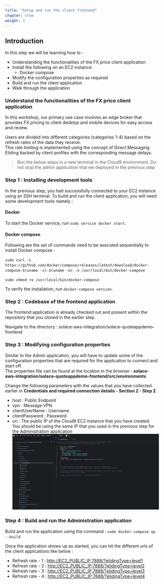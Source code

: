 ```yaml
---
title: "Setup and run the client frontend"
chapter: true
weight: 3
---
```


## Introduction
In this step we will be learning how to :
- Understanding the functionalities of the FX price client application
- Install the following on an EC2 instance:
    - Docker compose
- Modify the configuration properties as required
- Build and run the client application
- Walk through the application

### Understand the functionalities of the FX price client application
In this workshop, our primary use case involves an edge broker that provides FX pricing to client desktop and mobile devices for easy access and review.

Users are divided into different categories (categories 1-4) based on the refresh rates of the data they receive. \
This rate limiting is implemented using the concept of Direct Messaging Eliding backed by client profiles with the corresponding message delays. 

> Run the below steps in a new terminal in the Cloud9 environment. Do not stop the admin application that we deployed in the previous step

### Step 1 : Installing development tools
In the previous step, you had successfully connected to your EC2 instance using an SSH terminal.
To build and run the client application, you will need some development tools namely :

#### Docker

To start the Docker service, run `sudo service docker start`.

#### Docker compose
Following are the set of commands need to be executed sequentially to install Docker compose :

`sudo curl -L https://github.com/docker/compose/releases/latest/download/docker-compose-$(uname -s)-$(uname -m) -o /usr/local/bin/docker-compose`

`sudo chmod +x /usr/local/bin/docker-compose`

To verify the installation, run `docker-compose version`.

### Step 2 : Codebase of the frontend application
The frontend application is already checked out and present within the repository that you cloned in the earlier step.

Navigate to the directory : solace-aws-integration/solace-quoteappdemo-frontend

### Step 3 : Modifying configuration properties
Similar to the Admin application, you will have to update some of the configuration properties that are required for the application to connect and start off. \
The properties file can be found at the location in the browser : **solace-aws-integration/solace-quoteappdemo-frontend/src/environments** 

Change the following parameters with the values that you have collected earlier in **Credentials and required connection details - Section 2 - Step 2**
- host : Public Endpoint
- vpn : Message VPN
- clientUserName : Username
- clientPassword : Password 
- uri : The public IP of the Cloud9 EC2 instance that you have created. You should be using the same IP that you used in the previous step for the Administration application
![Edit Frontend application properties](/static/images/moduleTwo/edit-fe-app-properties.png)

### Step 4 : Build and run the Administration application
Build and run the application using the command  : `sudo docker-compose up --build`

Once the application shows up as started, you can hit the different urls of the client applications like below :
- Refresh rate - 1 : [http://EC2_PUBLIC_IP:7888/?elidingType=level1](http://EC2_PUBLIC_IP:7888/?elidingType=level1)
- Refresh rate - 2 : [http://EC2_PUBLIC_IP:7888/?elidingType=level2](http://EC2_PUBLIC_IP:7888/?elidingType=level2)
- Refresh rate - 3 : [http://EC2_PUBLIC_IP:7888/?elidingType=level3](http://EC2_PUBLIC_IP:7888/?elidingType=level3)
- Refresh rate - 4 : [http://EC2_PUBLIC_IP:7888/?elidingType=level4](http://EC2_PUBLIC_IP:7888/?elidingType=level4)


